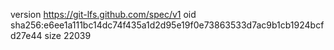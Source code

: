 version https://git-lfs.github.com/spec/v1
oid sha256:e6ee1a111bc14dc74f435a1d2d95e19f0e73863533d7ac9b1cb1924bcfd27e44
size 22039
